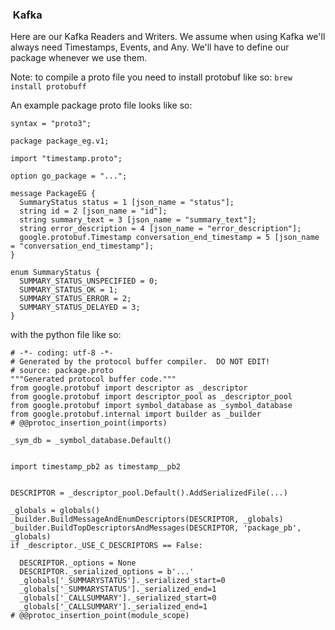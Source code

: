 ###  Kafka

Here are our Kafka Readers and Writers. We assume when using Kafka we'll always need Timestamps, Events, and Any. We'll have to define our package whenever we use them.

Note: to compile a proto file you need to install protobuf like so:
```brew install protobuff```

An example package proto file looks like so:

```proto3
syntax = "proto3";

package package_eg.v1;

import "timestamp.proto";

option go_package = "...";

message PackageEG {
  SummaryStatus status = 1 [json_name = "status"];
  string id = 2 [json_name = "id"];
  string summary_text = 3 [json_name = "summary_text"];
  string error_description = 4 [json_name = "error_description"];
  google.protobuf.Timestamp conversation_end_timestamp = 5 [json_name = "conversation_end_timestamp"];
}

enum SummaryStatus {
  SUMMARY_STATUS_UNSPECIFIED = 0;
  SUMMARY_STATUS_OK = 1;
  SUMMARY_STATUS_ERROR = 2;
  SUMMARY_STATUS_DELAYED = 3;
}
```

with the python file like so:

```
# -*- coding: utf-8 -*-
# Generated by the protocol buffer compiler.  DO NOT EDIT!
# source: package.proto
"""Generated protocol buffer code."""
from google.protobuf import descriptor as _descriptor
from google.protobuf import descriptor_pool as _descriptor_pool
from google.protobuf import symbol_database as _symbol_database
from google.protobuf.internal import builder as _builder
# @@protoc_insertion_point(imports)

_sym_db = _symbol_database.Default()


import timestamp_pb2 as timestamp__pb2


DESCRIPTOR = _descriptor_pool.Default().AddSerializedFile(...)

_globals = globals()
_builder.BuildMessageAndEnumDescriptors(DESCRIPTOR, _globals)
_builder.BuildTopDescriptorsAndMessages(DESCRIPTOR, 'package_pb', _globals)
if _descriptor._USE_C_DESCRIPTORS == False:

  DESCRIPTOR._options = None
  DESCRIPTOR._serialized_options = b'...'
  _globals['_SUMMARYSTATUS']._serialized_start=0
  _globals['_SUMMARYSTATUS']._serialized_end=1
  _globals['_CALLSUMMARY']._serialized_start=0
  _globals['_CALLSUMMARY']._serialized_end=1
# @@protoc_insertion_point(module_scope)
```
